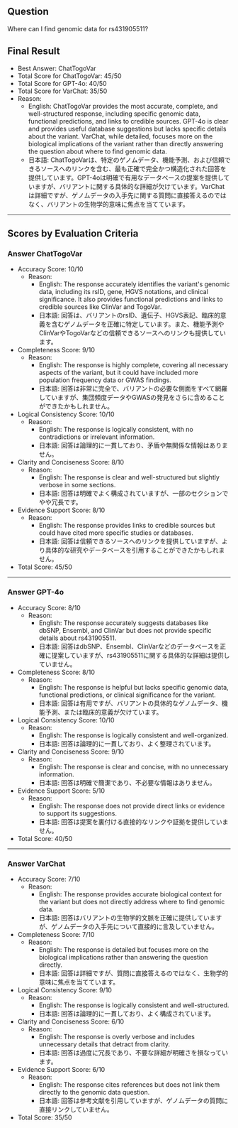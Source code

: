 ## Question

Where can I find genomic data for rs431905511?

## Final Result

- Best Answer: ChatTogoVar
- Total Score for ChatTogoVar: 45/50
- Total Score for GPT-4o: 40/50
- Total Score for VarChat: 35/50
- Reason:
  - English: ChatTogoVar provides the most accurate, complete, and well-structured response, including specific genomic data, functional predictions, and links to credible sources. GPT-4o is clear and provides useful database suggestions but lacks specific details about the variant. VarChat, while detailed, focuses more on the biological implications of the variant rather than directly answering the question about where to find genomic data.
  - 日本語: ChatTogoVarは、特定のゲノムデータ、機能予測、および信頼できるソースへのリンクを含む、最も正確で完全かつ構造化された回答を提供しています。GPT-4oは明確で有用なデータベースの提案を提供していますが、バリアントに関する具体的な詳細が欠けています。VarChatは詳細ですが、ゲノムデータの入手先に関する質問に直接答えるのではなく、バリアントの生物学的意味に焦点を当てています。

---

## Scores by Evaluation Criteria

### Answer ChatTogoVar
- Accuracy Score: 10/10
  - Reason: 
    - English: The response accurately identifies the variant's genomic data, including its rsID, gene, HGVS notations, and clinical significance. It also provides functional predictions and links to credible sources like ClinVar and TogoVar.
    - 日本語: 回答は、バリアントのrsID、遺伝子、HGVS表記、臨床的意義を含むゲノムデータを正確に特定しています。また、機能予測やClinVarやTogoVarなどの信頼できるソースへのリンクも提供しています。
- Completeness Score: 9/10
  - Reason: 
    - English: The response is highly complete, covering all necessary aspects of the variant, but it could have included more population frequency data or GWAS findings.
    - 日本語: 回答は非常に完全で、バリアントの必要な側面をすべて網羅していますが、集団頻度データやGWASの発見をさらに含めることができたかもしれません。
- Logical Consistency Score: 10/10
  - Reason: 
    - English: The response is logically consistent, with no contradictions or irrelevant information.
    - 日本語: 回答は論理的に一貫しており、矛盾や無関係な情報はありません。
- Clarity and Conciseness Score: 8/10
  - Reason: 
    - English: The response is clear and well-structured but slightly verbose in some sections.
    - 日本語: 回答は明確でよく構成されていますが、一部のセクションでやや冗長です。
- Evidence Support Score: 8/10
  - Reason: 
    - English: The response provides links to credible sources but could have cited more specific studies or databases.
    - 日本語: 回答は信頼できるソースへのリンクを提供していますが、より具体的な研究やデータベースを引用することができたかもしれません。
- Total Score: 45/50

---

### Answer GPT-4o
- Accuracy Score: 8/10
  - Reason: 
    - English: The response accurately suggests databases like dbSNP, Ensembl, and ClinVar but does not provide specific details about rs431905511.
    - 日本語: 回答はdbSNP、Ensembl、ClinVarなどのデータベースを正確に提案していますが、rs431905511に関する具体的な詳細は提供していません。
- Completeness Score: 8/10
  - Reason: 
    - English: The response is helpful but lacks specific genomic data, functional predictions, or clinical significance for the variant.
    - 日本語: 回答は有用ですが、バリアントの具体的なゲノムデータ、機能予測、または臨床的意義が欠けています。
- Logical Consistency Score: 10/10
  - Reason: 
    - English: The response is logically consistent and well-organized.
    - 日本語: 回答は論理的に一貫しており、よく整理されています。
- Clarity and Conciseness Score: 9/10
  - Reason: 
    - English: The response is clear and concise, with no unnecessary information.
    - 日本語: 回答は明確で簡潔であり、不必要な情報はありません。
- Evidence Support Score: 5/10
  - Reason: 
    - English: The response does not provide direct links or evidence to support its suggestions.
    - 日本語: 回答は提案を裏付ける直接的なリンクや証拠を提供していません。
- Total Score: 40/50

---

### Answer VarChat
- Accuracy Score: 7/10
  - Reason: 
    - English: The response provides accurate biological context for the variant but does not directly address where to find genomic data.
    - 日本語: 回答はバリアントの生物学的文脈を正確に提供していますが、ゲノムデータの入手先について直接的に言及していません。
- Completeness Score: 7/10
  - Reason: 
    - English: The response is detailed but focuses more on the biological implications rather than answering the question directly.
    - 日本語: 回答は詳細ですが、質問に直接答えるのではなく、生物学的意味に焦点を当てています。
- Logical Consistency Score: 9/10
  - Reason: 
    - English: The response is logically consistent and well-structured.
    - 日本語: 回答は論理的に一貫しており、よく構成されています。
- Clarity and Conciseness Score: 6/10
  - Reason: 
    - English: The response is overly verbose and includes unnecessary details that detract from clarity.
    - 日本語: 回答は過度に冗長であり、不要な詳細が明確さを損なっています。
- Evidence Support Score: 6/10
  - Reason: 
    - English: The response cites references but does not link them directly to the genomic data question.
    - 日本語: 回答は参考文献を引用していますが、ゲノムデータの質問に直接リンクしていません。
- Total Score: 35/50